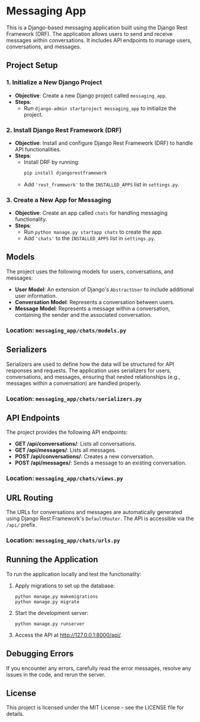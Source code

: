 # Messaging App

This is a Django-based messaging application built using the Django Rest Framework (DRF). The application allows users to send and receive messages within conversations. It includes API endpoints to manage users, conversations, and messages.

## Project Setup

### 1. Initialize a New Django Project
- **Objective**: Create a new Django project called `messaging_app`.
- **Steps**: 
  - Run `django-admin startproject messaging_app` to initialize the project.

### 2. Install Django Rest Framework (DRF)
- **Objective**: Install and configure Django Rest Framework (DRF) to handle API functionalities.
- **Steps**:
  - Install DRF by running:
    ```bash
    pip install djangorestframework
    ```
  - Add `'rest_framework'` to the `INSTALLED_APPS` list in `settings.py`.

### 3. Create a New App for Messaging
- **Objective**: Create an app called `chats` for handling messaging functionality.
- **Steps**:
  - Run `python manage.py startapp chats` to create the app.
  - Add `'chats'` to the `INSTALLED_APPS` list in `settings.py`.

## Models

The project uses the following models for users, conversations, and messages:

- **User Model**: An extension of Django's `AbstractUser` to include additional user information.
- **Conversation Model**: Represents a conversation between users.
- **Message Model**: Represents a message within a conversation, containing the sender and the associated conversation.

### Location: `messaging_app/chats/models.py`

## Serializers

Serializers are used to define how the data will be structured for API responses and requests. The application uses serializers for users, conversations, and messages, ensuring that nested relationships (e.g., messages within a conversation) are handled properly.

### Location: `messaging_app/chats/serializers.py`

## API Endpoints

The project provides the following API endpoints:

- **GET /api/conversations/**: Lists all conversations.
- **GET /api/messages/**: Lists all messages.
- **POST /api/conversations/**: Creates a new conversation.
- **POST /api/messages/**: Sends a message to an existing conversation.

### Location: `messaging_app/chats/views.py`

## URL Routing

The URLs for conversations and messages are automatically generated using Django Rest Framework's `DefaultRouter`. The API is accessible via the `/api/` prefix.

### Location: `messaging_app/chats/urls.py`

## Running the Application

To run the application locally and test the functionality:

1. Apply migrations to set up the database:
   ```
   python manage.py makemigrations
   python manage.py migrate
    ```
2. Start the development server:
    ```
    python manage.py runserver
    ```

3. Access the API at http://127.0.0.1:8000/api/.
    
## Debugging Errors
If you encounter any errors, carefully read the error messages, resolve any issues in the code, and rerun the server.
    
## License
This project is licensed under the MIT License - see the LICENSE file for details.







